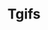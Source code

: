 ---
title: Tgifs
crosslinks:
- livven
- botwatch
- miran
- tflop
- Tgirls
- TSonFM
- RoughShemanal
- u_imguralbumbot
- MassdropBot
- tscumsluts
- ShemaleSwallowsOwnCum
- tbooty
- tscum
- tsonfm
- tgirlsurprise
- bigdickgirl
- tsontop
- Sissygasms
- CarolinaRamirez
- frot
---